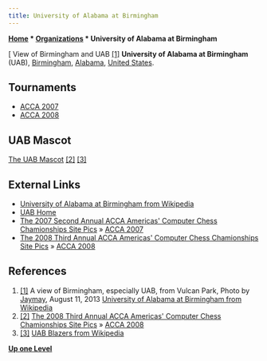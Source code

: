 ```yaml
---
title: University of Alabama at Birmingham
---
```

**[Home](Home "Home") \* [Organizations](Organizations "Organizations") \* University of Alabama at Birmingham**



[ View of Birmingham and UAB <a id="cite-note-1" href="#cite-ref-1">[1]</a>
**University of Alabama at Birmingham** (UAB), [Birmingham](https://en.wikipedia.org/wiki/Birmingham,_Alabama), [Alabama](https://en.wikipedia.org/wiki/Alabama), [United States](https://en.wikipedia.org/wiki/United_States).



## Tournaments


* [ACCA 2007](ACCA_2007 "ACCA 2007")
* [ACCA 2008](ACCA_2008 "ACCA 2008")


## UAB Mascot


 [](http://aigames.net/ACCA/ACCAChampionships/ACCA2008Championships/SitePics.html) 
[The UAB Mascot](https://en.wikipedia.org/wiki/Blaze_%28UAB_mascot%29) <a id="cite-note-2" href="#cite-ref-2">[2]</a> <a id="cite-note-3" href="#cite-ref-3">[3]</a>



## External Links


* [University of Alabama at Birmingham from Wikipedia](https://en.wikipedia.org/wiki/University_of_Alabama_at_Birmingham)
* [UAB Home](http://main.uab.edu/)
* [The 2007 Second Annual ACCA Americas' Computer Chess Chamionships Site Pics](http://www.taccl.org/ACCA2007Championships/SitePics.html) » [ACCA 2007](ACCA_2007 "ACCA 2007")
* [The 2008 Third Annual ACCA Americas' Computer Chess Chamionships Site Pics](http://aigames.net/ACCA/ACCAChampionships/ACCA2008Championships/SitePics.html) » [ACCA 2008](ACCA_2008 "ACCA 2008")


## References


1. <a id="cite-ref-1" href="#cite-note-1">[1]</a> A view of Birmingham, especially UAB, from Vulcan Park, Photo by [Jaymay](https://en.wikipedia.org/wiki/User:Jaymay), August 11, 2013 [University of Alabama at Birmingham from Wikipedia](https://en.wikipedia.org/wiki/University_of_Alabama_at_Birmingham)
2. <a id="cite-ref-2" href="#cite-note-2">[2]</a> [The 2008 Third Annual ACCA Americas' Computer Chess Chamionships Site Pics](http://aigames.net/ACCA/ACCAChampionships/ACCA2008Championships/SitePics.html) » [ACCA 2008](ACCA_2008 "ACCA 2008")
3. <a id="cite-ref-3" href="#cite-note-3">[3]</a> [UAB Blazers from Wikipedia](https://en.wikipedia.org/wiki/UAB_Blazers)

**[Up one Level](Organizations "Organizations")**







 
